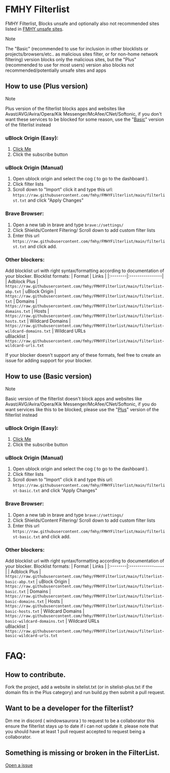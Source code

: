 # FMHY Filterlist
FMHY Filterlist, Blocks unsafe and optionally also not recommended sites listed in [FMHY unsafe sites](https://fmhy.net/unsafesites).

> [!NOTE]
> The "Basic" (recommended to use for inclusion in other blocklists or projects/browsers/etc.. as malicious sites filter, or for non-home network filtering) version blocks only the malicious sites, but the "Plus" (recommended to use for most users) version also blocks not recommended/potentially unsafe sites and apps
## How to use (Plus version) <a name="howtouse-plus"></a>
> [!NOTE]
> Plus version of the filterlist blocks apps and websites like Avast/AVG/Avira/Opera/Kik Messenger/McAfee/CNet/Softonic, if you don't want these services to be blocked for some reason, use the "[Basic](#howtouse-basic)" version of the filterlist instead
### uBlock Origin (Easy):
1. [Click Me](https://subscribe.adblockplus.org/?location=https://raw.githubusercontent.com/fmhy/FMHYFilterlist/main/filterlist.txt&title=FMHY%20Filterlist)
2. Click the subscribe button
### uBlock Origin (Manual)
1. Open ublock origin and select the cog ( to go to the dashboard ).
2. Click filter lists 
3. Scroll down to "Import" click it and type this url: ```https://raw.githubusercontent.com/fmhy/FMHYFilterlist/main/filterlist.txt``` and click "Apply Changes"
### Brave Browser:
1. Open a new tab in brave and type ```brave://settings/```
2. Click Shields/Content Filtering/ Scroll down to add custom filter lists
3. Enter this url ```https://raw.githubusercontent.com/fmhy/FMHYFilterlist/main/filterlist.txt``` and click add.
### Other blockers:
Add blocklist url with right syntax/formatting according to documentation of your blocker.
Blocklist formats:
| Format | Links |
|:--------|:----------------|
| Adblock Plus | `https://raw.githubusercontent.com/fmhy/FMHYFilterlist/main/filterlist-abp.txt`
| uBlock Origin | `https://raw.githubusercontent.com/fmhy/FMHYFilterlist/main/filterlist.txt`
| Domains | `https://raw.githubusercontent.com/fmhy/FMHYFilterlist/main/filterlist-domains.txt`
| Hosts | `https://raw.githubusercontent.com/fmhy/FMHYFilterlist/main/filterlist-hosts.txt`
| Wildcard Domains | `https://raw.githubusercontent.com/fmhy/FMHYFilterlist/main/filterlist-wildcard-domains.txt`
| Wildcard URLs<br>uBlacklist | `https://raw.githubusercontent.com/fmhy/FMHYFilterlist/main/filterlist-wildcard-urls.txt`

If your blocker doesn't support any of these formats, feel free to create an issue for adding support for your blocker.

## How to use (Basic version) <a name="howtouse-basic"></a>
> [!NOTE]
> Basic version of the filterlist doesn't block apps and websites like Avast/AVG/Avira/Opera/Kik Messenger/McAfee/CNet/Softonic, if you do want services like this to be blocked, please use the "[Plus](#howtouse-plus)" version of the filterlist instead
### uBlock Origin (Easy):
1. [Click Me](https://subscribe.adblockplus.org/?location=https://raw.githubusercontent.com/fmhy/FMHYFilterlist/main/filterlist-basic.txt&title=FMHY%20Filterlist)
2. Click the subscribe button
### uBlock Origin (Manual)
1. Open ublock origin and select the cog ( to go to the dashboard ).
2. Click filter lists 
3. Scroll down to "Import" click it and type this url: ```https://raw.githubusercontent.com/fmhy/FMHYFilterlist/main/filterlist-basic.txt``` and click "Apply Changes"
### Brave Browser:
1. Open a new tab in brave and type ```brave://settings/```
2. Click Shields/Content Filtering/ Scroll down to add custom filter lists
3. Enter this url ```https://raw.githubusercontent.com/fmhy/FMHYFilterlist/main/filterlist-basic.txt``` and click add.
### Other blockers:
Add blocklist url with right syntax/formatting according to documentation of your blocker.
Blocklist formats:
| Format | Links |
|:--------|:-----------------|
| Adblock Plus | `https://raw.githubusercontent.com/fmhy/FMHYFilterlist/main/filterlist-basic-abp.txt`
| uBlock Origin | `https://raw.githubusercontent.com/fmhy/FMHYFilterlist/main/filterlist-basic.txt`
| Domains | `https://raw.githubusercontent.com/fmhy/FMHYFilterlist/main/filterlist-basic-domains.txt`
| Hosts | `https://raw.githubusercontent.com/fmhy/FMHYFilterlist/main/filterlist-basic-hosts.txt`
| Wildcard Domains | `https://raw.githubusercontent.com/fmhy/FMHYFilterlist/main/filterlist-basic-wildcard-domains.txt`
| Wildcard URLs<br>uBlacklist | `https://raw.githubusercontent.com/fmhy/FMHYFilterlist/main/filterlist-basic-wildcard-urls.txt`

# FAQ:

## How to contribute.

Fork the project, add a website in sitelist.txt (or in sitelist-plus.txt if the domain fits in the Plus category) and run build.py then submit a pull request. 

## Want to be a developer for the filterlist?

Dm me in discord ( windowsaurora ) to request to be a collaborator this ensure the filterlist stays up to date if i can not update it. please note that you should have at least 1 pull request accepted to request being a collaborator.

## Something is missing or broken in the FilterList.

[Open a issue](https://github.com/fmhy/FMHYFilterlist/issues)
